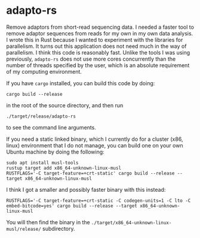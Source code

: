 # adapto-rs

Remove adaptors from short-read sequencing data. I needed a faster
tool to remove adaptor sequences from reads for my own in my own data
analysis. I wrote this in Rust because I wanted to experiment with the
libraries for parallelism. It turns out this application does not need
much in the way of parallelism. I think this code is reasonably fast.
Unlike the tools I was using previously, `adapto-rs` does not use more
cores concurrently than the number of threads specified by the user,
which is an absolute requirement of my computing environment.

If you have `cargo` installed, you can build this code by doing:
```console
cargo build --release
```
in the root of the source directory, and then run
```console
./target/release/adapto-rs
```
to see the command line arguments.

If you need a static linked binary, which I currently do for a cluster
(x86, linux) environment that I do not manage, you can build one on
your own Ubuntu machine by doing the following:
```console
sudo apt install musl-tools
rustup target add x86_64-unknown-linux-musl
RUSTFLAGS='-C target-feature=+crt-static' cargo build --release --target x86_64-unknown-linux-musl
```
I think I got a smaller and possibly faster binary with this instead:
```console
RUSTFLAGS='-C target-feature=+crt-static -C codegen-units=1 -C lto -C embed-bitcode=yes' cargo build --release --target x86_64-unknown-linux-musl
```
You will then find the binary in the
`./target/x86_64-unknown-linux-musl/release/` subdirectory.
